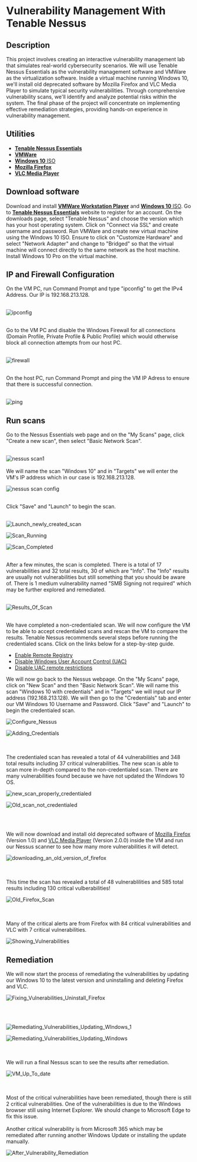 <h1>Vulnerability Management With Tenable Nessus</h1>

<h2>Description</h2>
This project involves creating an interactive vulnerability management lab that simulates real-world cybersecurity scenarios. We will use Tenable Nessus Essentials as the vulnerability management software and VMWare as the virtualization software. Inside a virtual machine running Windows 10, we'll install old deprecated software by Mozilla Firefox and VLC Media Player to simulate typical security vulnerabilities. Through comprehensive vulnerability scans, we'll identify and analyze potential risks within the system. The final phase of the project will concentrate on implementing effective remediation strategies, providing hands-on experience in vulnerability management.
<br />

<h2>Utilities</h2>

- [<b>Tenable Nessus Essentials</b>](https://www.tenable.com/products/nessus/nessus-essentials) 
- [<b>VMWare</b>](https://www.vmware.com/products/workstation-player/workstation-player-evaluation.html.html)
- [<b>Windows 10</b> ISO](https://www.microsoft.com/en-us/software-download/windows10)
- [<b>Mozilla Firefox</b>](https://ftp.mozilla.org/pub/firefox/releases/)
- [<b>VLC Media Player</b>](https://www.videolan.org/vlc/releases/)

<h2>Download software</h2>

Download and install [<b>VMWare Workstation Player</b>](https://www.vmware.com/products/workstation-player/workstation-player-evaluation.html.html) and [<b>Windows 10</b> ISO](https://www.microsoft.com/en-us/software-download/windows10). Go to [<b>Tenable Nessus Essentials</b>](https://www.tenable.com/products/nessus/nessus-essentials) website to register for an account. On the downloads page, select "Tenable Nessus" and choose the version which has your host operating system. Click on "Connect via SSL" and create username and password. Run VMWare and create new virtual machine using the Windows 10 ISO. Ensure to click on "Customize Hardware" and select "Network Adapter" and change to "Bridged" so that the virtual machine will connect directly to the same network as the host machine. Install Windows 10 Pro on the virtual machine.

<h2>IP and Firewall Configuration</h2>
On the VM PC, run Command Prompt and type "ipconfig" to get the IPv4 Address. Our IP is 192.168.213.128.
<br />
<br />

![ipconfig](https://download-files.wixmp.com/raw/25f80d_01599ac489fa47f68e5f64b83fb39393.png?token=eyJhbGciOiJIUzI1NiIsInR5cCI6IkpXVCJ9.eyJpc3MiOiJ1cm46YXBwOmU2NjYzMGU3MTRmMDQ5MGFhZWExZjE0OWIzYjY5ZTMyIiwic3ViIjoidXJuOmFwcDplNjY2MzBlNzE0ZjA0OTBhYWVhMWYxNDliM2I2OWUzMiIsImF1ZCI6WyJ1cm46c2VydmljZTpmaWxlLmRvd25sb2FkIl0sImlhdCI6MTcyMTI5OTk2MCwiZXhwIjoxNzIxMzAwODcwLCJqdGkiOiI5N2ZiNmI1OC1kYzkzLTQ2ZTItOWFlOC1iZmRmMjdmZmNkNjkiLCJvYmoiOltbeyJwYXRoIjoiL3Jhdy8yNWY4MGRfMDE1OTlhYzQ4OWZhNDdmNjhlNWY2NGI4M2ZiMzkzOTMucG5nIn1dXSwiZGlzIjp7ImZpbGVuYW1lIjoiaXBjb25maWcucG5nIiwidHlwZSI6ImlubGluZSJ9fQ.H_vORo8ZT2EdqMpBt5UXRiZ0rm_-yxKYmiOV8Shyl6A)

<br />
Go to the VM PC and disable the Windows Firewall for all connections (Domain Profile, Private Profile & Public Profile) which would otherwise block all connection attempts from our host PC. 
<br />
<br />

![firewall](https://download-files.wixmp.com/raw/25f80d_34d7ed7cd1974f96aaa327fd1df349f6.png?token=eyJhbGciOiJIUzI1NiIsInR5cCI6IkpXVCJ9.eyJpc3MiOiJ1cm46YXBwOmU2NjYzMGU3MTRmMDQ5MGFhZWExZjE0OWIzYjY5ZTMyIiwic3ViIjoidXJuOmFwcDplNjY2MzBlNzE0ZjA0OTBhYWVhMWYxNDliM2I2OWUzMiIsImF1ZCI6WyJ1cm46c2VydmljZTpmaWxlLmRvd25sb2FkIl0sImlhdCI6MTcyMTMwMDAzMywiZXhwIjoxNzIxMzAwOTQzLCJqdGkiOiJjYTY5OGU5MC1iZDNiLTRlN2EtYTE2NS0xZjE3NGQwZmIyZTYiLCJvYmoiOltbeyJwYXRoIjoiL3Jhdy8yNWY4MGRfMzRkN2VkN2NkMTk3NGY5NmFhYTMyN2ZkMWRmMzQ5ZjYucG5nIn1dXSwiZGlzIjp7ImZpbGVuYW1lIjoiZmlyZXdhbGwucG5nIiwidHlwZSI6ImlubGluZSJ9fQ.AEx_L7DtKwFkzy4FGcgENyDJK7wFguyENoloJ9LGsj8)

<br />
On the host PC, run Command Prompt and ping the VM IP Adress to ensure that there is successful connection.
<br />
<br />

![ping](https://download-files.wixmp.com/raw/25f80d_e05e5d7ebf34493495a9b8f28cf50a6a.png?token=eyJhbGciOiJIUzI1NiIsInR5cCI6IkpXVCJ9.eyJpc3MiOiJ1cm46YXBwOmU2NjYzMGU3MTRmMDQ5MGFhZWExZjE0OWIzYjY5ZTMyIiwic3ViIjoidXJuOmFwcDplNjY2MzBlNzE0ZjA0OTBhYWVhMWYxNDliM2I2OWUzMiIsImF1ZCI6WyJ1cm46c2VydmljZTpmaWxlLmRvd25sb2FkIl0sImlhdCI6MTcyMTMwMDA4NywiZXhwIjoxNzIxMzAwOTk3LCJqdGkiOiJiNzJhODEzYy00OTk5LTQwOGEtYTExMi00NWI1NWUzM2M0OTgiLCJvYmoiOltbeyJwYXRoIjoiL3Jhdy8yNWY4MGRfZTA1ZTVkN2ViZjM0NDkzNDk1YTliOGYyOGNmNTBhNmEucG5nIn1dXSwiZGlzIjp7ImZpbGVuYW1lIjoicGluZy5wbmciLCJ0eXBlIjoiaW5saW5lIn19.KOigsPQP_gRzd8bI3leTH9kLC-CvEsn0ncdFTMWRrog)

<h2>Run scans</h2>
Go to the Nessus Essentials web page and on the "My Scans" page, click "Create a new scan", then select "Basic Network Scan". 
<br/>
<br/>

![nessus scan1](https://download-files.wixmp.com/raw/25f80d_2db61592ebbf4b12ba7541570f28d5b3.png?token=eyJhbGciOiJIUzI1NiIsInR5cCI6IkpXVCJ9.eyJpc3MiOiJ1cm46YXBwOmU2NjYzMGU3MTRmMDQ5MGFhZWExZjE0OWIzYjY5ZTMyIiwic3ViIjoidXJuOmFwcDplNjY2MzBlNzE0ZjA0OTBhYWVhMWYxNDliM2I2OWUzMiIsImF1ZCI6WyJ1cm46c2VydmljZTpmaWxlLmRvd25sb2FkIl0sImlhdCI6MTcyMTMwMDE2MSwiZXhwIjoxNzIxMzAxMDcxLCJqdGkiOiI3NzZjZDBmMi1hZjI0LTQ3YTktYjhiYi1jMWQwMzliNWE1MTMiLCJvYmoiOltbeyJwYXRoIjoiL3Jhdy8yNWY4MGRfMmRiNjE1OTJlYmJmNGIxMmJhNzU0MTU3MGYyOGQ1YjMucG5nIn1dXSwiZGlzIjp7ImZpbGVuYW1lIjoibmVzc3VzIHNjYW4xLnBuZyIsInR5cGUiOiJpbmxpbmUifX0.VChz2KUsp9lQu7qOFF420Ae2MA0n_qDBwCZ9AbOYTKQ)
<br />
<br />
We will name the scan "Windows 10" and in "Targets" we will enter the VM's IP address which in our case is 192.168.213.128.

![nessus scan config](https://download-files.wixmp.com/raw/25f80d_2553fce696ab479fbae5a294d22f56d7.png?token=eyJhbGciOiJIUzI1NiIsInR5cCI6IkpXVCJ9.eyJpc3MiOiJ1cm46YXBwOmU2NjYzMGU3MTRmMDQ5MGFhZWExZjE0OWIzYjY5ZTMyIiwic3ViIjoidXJuOmFwcDplNjY2MzBlNzE0ZjA0OTBhYWVhMWYxNDliM2I2OWUzMiIsImF1ZCI6WyJ1cm46c2VydmljZTpmaWxlLmRvd25sb2FkIl0sImlhdCI6MTcyMTMwMDQxNywiZXhwIjoxNzIxMzAxMzI3LCJqdGkiOiIxYWEzNzdhMS03NjViLTRmZmItYTc2OS00Y2E4NDBhYWE5MTQiLCJvYmoiOltbeyJwYXRoIjoiL3Jhdy8yNWY4MGRfMjU1M2ZjZTY5NmFiNDc5ZmJhZTVhMjk0ZDIyZjU2ZDcucG5nIn1dXSwiZGlzIjp7ImZpbGVuYW1lIjoibmVzc3VzIHNjYW4gY29uZmlnLnBuZyIsInR5cGUiOiJpbmxpbmUifX0.MdRQovkw87j2vbWGVxdDx4k82p8jfSVf5-9lOBdX59Q)

<br />
Click "Save" and "Launch" to begin the scan.
<br />
<br />

![Launch_newly_created_scan](https://user-images.githubusercontent.com/108043108/177888041-95c53001-b8d2-4355-9311-3ee2637dff94.JPG)

![Scan_Running](https://user-images.githubusercontent.com/108043108/177888049-661dddfc-ebe0-42cf-ad87-14bc5af53fe5.gif)

![Scan_Completed](https://user-images.githubusercontent.com/108043108/177888068-25d4a86a-c150-4e77-a993-9df4178c5ba1.JPG)

<br />
After a few minutes, the scan is completed. There is a total of 17 vulnerabilities and 32 total results, 30 of which are "Info". The "Info" results are usually not vulnerabilities but still something that you should be aware of. There is 1 medium vulnerability named "SMB Signing not required" which may be further explored and remediated.
<br/>
<br/>

![Results_Of_Scan](https://user-images.githubusercontent.com/108043108/177888196-3141c52f-df79-4c58-9fee-5daa68d78c5b.gif)

<br />
We have completed a non-credentialed scan. We will now configure the VM to be able to accept credentialed scans and rescan the VM to compare the results. Tenable Nessus recommends several steps before running the credentialed scans. Click on the links below for a step-by-step guide.

- [Enable Remote Registry](https://success.trendmicro.com/dcx/s/solution/1039259-configuring-the-remote-registry-service-to-automatically-start-upon-log-on?language=en_US)
- [Disable Windows User Account Control (UAC)](https://www.howtogeek.com/247/disable-user-account-control-uac-the-easy-way-on-windows/)
- [Disable UAC remote restrictions](https://learn.microsoft.com/en-us/troubleshoot/windows-server/windows-security/user-account-control-and-remote-restriction)

We will now go back to the Nessus webpage. On the "My Scans" page, click on "New Scan" and then "Basic Network Scan". We will name this scan "Windows 10 with credentials" and in "Targets" we will input our IP address (192.168.213.128). We will then go to the "Credentials" tab and enter our VM Windows 10 Username and Password. Click "Save" and "Launch" to begin the credentialed scan.
<br />

![Configure_Nessus](https://user-images.githubusercontent.com/108043108/177890138-e6420231-4ce8-4a2d-99fb-e1e992da6ebb.JPG)

![Adding_Credentials](https://user-images.githubusercontent.com/108043108/177890151-27496a20-72b8-4763-8c82-368a06a15d3f.gif)

<br />
<br />
The credentialed scan has revealed a total of 44 vulnerabilities and 348 total results including 37 critical vulnerabilities. The new scan is able to scan more in-depth compared to the non-credentialed scan. There are many vulnerabilities found because we have not updated the Windows 10 OS.


![new_scan_properly_credentialed](https://user-images.githubusercontent.com/108043108/177890582-7f4d0eec-3b5f-4a5f-b708-47b3ccfb5d83.JPG)

![Old_scan_not_credentialed](https://user-images.githubusercontent.com/108043108/177890589-e4e882ab-6733-4930-ad4c-1115a2c620b3.JPG)

<br />
<br />

We will now download and install old deprecated software of [Mozilla Firefox](https://ftp.mozilla.org/pub/firefox/releases/) (Version 1.0) and [VLC Media Player](https://www.videolan.org/vlc/releases/) (Version 2.0.0) inside the VM and run our Nessus scanner to see how many more vulnerabilities it will detect.
<br/>


![downloading_an_old_version_of_firefox](https://user-images.githubusercontent.com/108043108/177890787-5cd80be3-99a1-40a4-bddc-feb06ea9cda7.JPG)

<br />
<br />
This time the scan has revealed a total of 48 vulnerablilities and 585 total results including 130 critical vulberabilities!
<br/>


![Old_Firefox_Scan](https://user-images.githubusercontent.com/108043108/177890872-ed890db9-a15d-4de9-b3b3-6723dd161f22.JPG)

<br />
<br />
Many of the critical alerts are from Firefox with 84 critical vulnerabilities and VLC with 7 critical vulnerabilities.  
<br />

![Showing_Vulnerabilities](https://user-images.githubusercontent.com/108043108/177891162-cf86e335-0539-4f9f-abb2-7150b482e689.gif)


<h2>Remediation</h2>
 
We will now start the process of remediating the vulnerabilities by updating our Windows 10 to the latest version and uninstalling and deleting Firefox and VLC.
<br />

![Fixing_Vulnerabilities_Uninstall_Firefox](https://user-images.githubusercontent.com/108043108/177891363-17bdc0ea-c872-434f-95a6-4bf6e4694ddf.JPG)

<br />
<br />

![Remediating_Vulnerabilities_Updating_WIndows_1](https://user-images.githubusercontent.com/108043108/177891464-75d2b603-cadf-4923-bc1f-61409b11169d.gif)

![Remediating_Vulnerabilities_Updating_Windows](https://user-images.githubusercontent.com/108043108/177891436-a7b26e21-8376-4650-aaee-aaf4bc2e451e.JPG)

<br />
<br />
We will run a final Nessus scan to see the results after remediation.
<br/>


![VM_Up_To_date](https://user-images.githubusercontent.com/108043108/177891501-767d6764-8e4a-4bd0-85cc-6b70e48c62aa.JPG)

<br />
<br />
Most of the critical vulnerabilities have been remediated, though there is still 2 critical vulnerabilities. One of the vulnerabilities is due to the Windows browser still using Internet Explorer. We should change to Microsoft Edge to fix this issue.
<br />
<br />
Another critical vulnerability is from Microsoft 365 which may be remediated after running another Windows Update or installing the update manually.

![After_Vulnerability_Remediation](https://user-images.githubusercontent.com/108043108/177891719-3066c9bb-38dd-4b10-b8bb-6f9dd8a45a09.JPG)

<br />
<br />


<!--
 ```diff
- text in red
+ text in green
! text in orange
# text in gray
@@ text in purple (and bold)@@
```
--!>
